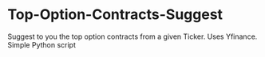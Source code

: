 # Top-Option-Contracts-Suggest
Suggest to you the top option contracts from a given Ticker. Uses Yfinance. Simple Python script

